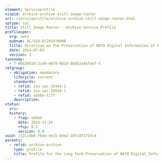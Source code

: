 ```yaml
---
element: Serviceprofile
nispid: archive-archive-still-image-raster
url: /serviceprofile/archive-archive-still-image-raster.html
sptype: coi
title: Still Image Raster - Archive Service Profile
profilespec:
  org: nato
  pubnum: AC/324-D(2014)0008
  title: Directive on the Preservation of NATO Digital Information of Permanent Value
  date: 2014-07-03
  version: 1
taxonomy:
  - T-0bb2601d-2c89-4079-9819-88db2a4bfeb7-X
refgroup:
  - obligation: mandatory
    lifecycle: current
    standards: 
    - refid: iso-iec-15444-1
    - refid: iso-iec-10918-1
    - refid: adobe-tiff
    description: 
status:
  uri: 
  history: 
    - flag: added
      date: 2014-11-24
      rfcp: 8-2
      version: 9.0
uuid: c12c14b0-f64e-4e15-84e2-107c8f2715c4
parents:
  - refid: archive-archive
    type: profile
    title: Profile for the Long Term Preservation of NATO Digital Information of Permanent value
---
```

